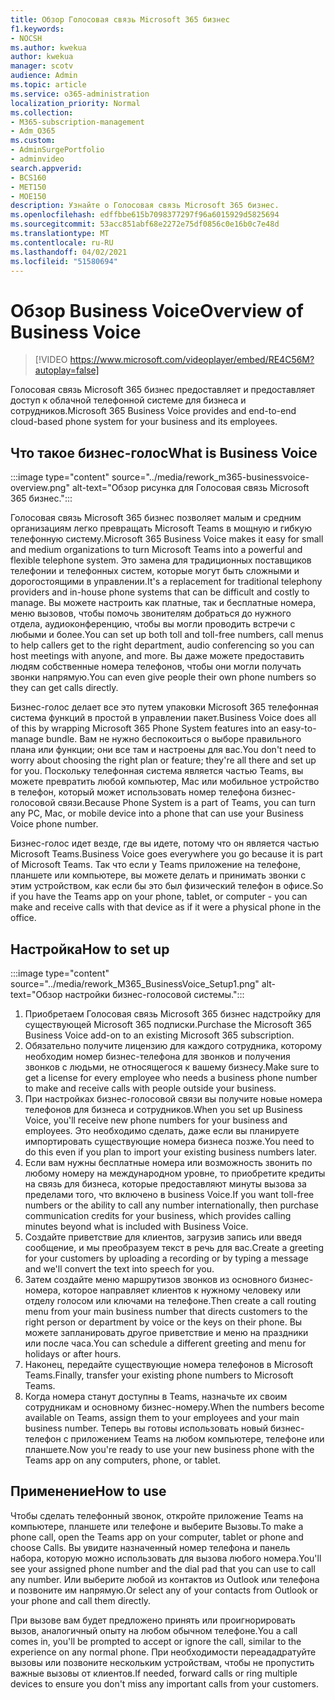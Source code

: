 ```yaml
---
title: Обзор Голосовая связь Microsoft 365 бизнес
f1.keywords:
- NOCSH
ms.author: kwekua
author: kwekua
manager: scotv
audience: Admin
ms.topic: article
ms.service: o365-administration
localization_priority: Normal
ms.collection:
- M365-subscription-management
- Adm_O365
ms.custom:
- AdminSurgePortfolio
- adminvideo
search.appverid:
- BCS160
- MET150
- MOE150
description: Узнайте о Голосовая связь Microsoft 365 бизнес.
ms.openlocfilehash: edffbbe615b7098377297f96a6015929d5825694
ms.sourcegitcommit: 53acc851abf68e2272e75df0856c0e16b0c7e48d
ms.translationtype: MT
ms.contentlocale: ru-RU
ms.lasthandoff: 04/02/2021
ms.locfileid: "51580694"
---
```

# <a name="overview-of-business-voice"></a><span data-ttu-id="66450-103">Обзор Business Voice</span><span class="sxs-lookup"><span data-stu-id="66450-103">Overview of Business Voice</span></span>

> [!VIDEO https://www.microsoft.com/videoplayer/embed/RE4C56M?autoplay=false]

<span data-ttu-id="66450-104">Голосовая связь Microsoft 365 бизнес предоставляет и предоставляет доступ к облачной телефонной системе для бизнеса и сотрудников.</span><span class="sxs-lookup"><span data-stu-id="66450-104">Microsoft 365 Business Voice provides and end-to-end cloud-based phone system for your business and its employees.</span></span>

## <a name="what-is-business-voice"></a><span data-ttu-id="66450-105">Что такое бизнес-голос</span><span class="sxs-lookup"><span data-stu-id="66450-105">What is Business Voice</span></span>

:::image type="content" source="../media/rework_m365-businessvoice-overview.png" alt-text="Обзор рисунка для Голосовая связь Microsoft 365 бизнес.":::

<span data-ttu-id="66450-107">Голосовая связь Microsoft 365 бизнес позволяет малым и средним организациям легко превращать Microsoft Teams в мощную и гибкую телефонную систему.</span><span class="sxs-lookup"><span data-stu-id="66450-107">Microsoft 365 Business Voice makes it easy for small and medium organizations to turn Microsoft Teams into a powerful and flexible telephone system.</span></span> <span data-ttu-id="66450-108">Это замена для традиционных поставщиков телефонии и телефонных систем, которые могут быть сложными и дорогостоящими в управлении.</span><span class="sxs-lookup"><span data-stu-id="66450-108">It's a replacement for traditional telephony providers and in-house phone systems that can be difficult and costly to manage.</span></span> <span data-ttu-id="66450-109">Вы можете настроить как платные, так и бесплатные номера, меню вызовов, чтобы помочь звонителям добраться до нужного отдела, аудиоконференцию, чтобы вы могли проводить встречи с любыми и более.</span><span class="sxs-lookup"><span data-stu-id="66450-109">You can set up both toll and toll-free numbers, call menus to help callers get to the right department, audio conferencing so you can host meetings with anyone, and more.</span></span> <span data-ttu-id="66450-110">Вы даже можете предоставить людям собственные номера телефонов, чтобы они могли получать звонки напрямую.</span><span class="sxs-lookup"><span data-stu-id="66450-110">You can even give people their own phone numbers so they can get calls directly.</span></span>

<span data-ttu-id="66450-111">Бизнес-голос делает все это путем упаковки Microsoft 365 телефонная система функций в простой в управлении пакет.</span><span class="sxs-lookup"><span data-stu-id="66450-111">Business Voice does all of this by wrapping Microsoft 365 Phone System features into an easy-to-manage bundle.</span></span> <span data-ttu-id="66450-112">Вам не нужно беспокоиться о выборе правильного плана или функции; они все там и настроены для вас.</span><span class="sxs-lookup"><span data-stu-id="66450-112">You don't need to worry about choosing the right plan or feature; they're all there and set up for you.</span></span> <span data-ttu-id="66450-113">Поскольку телефонная система является частью Teams, вы можете превратить любой компьютер, Mac или мобильное устройство в телефон, который может использовать номер телефона бизнес-голосовой связи.</span><span class="sxs-lookup"><span data-stu-id="66450-113">Because Phone System is a part of Teams, you can turn any PC, Mac, or mobile device into a phone that can use your Business Voice phone number.</span></span>

<span data-ttu-id="66450-114">Бизнес-голос идет везде, где вы идете, потому что он является частью Microsoft Teams.</span><span class="sxs-lookup"><span data-stu-id="66450-114">Business Voice goes everywhere you go because it is part of Microsoft Teams.</span></span> <span data-ttu-id="66450-115">Так что если у Teams приложение на телефоне, планшете или компьютере, вы можете делать и принимать звонки с этим устройством, как если бы это был физический телефон в офисе.</span><span class="sxs-lookup"><span data-stu-id="66450-115">So if you have the Teams app on your phone, tablet, or computer - you can make and receive calls with that device as if it were a physical phone in the office.</span></span>

## <a name="how-to-set-up"></a><span data-ttu-id="66450-116">Настройка</span><span class="sxs-lookup"><span data-stu-id="66450-116">How to set up</span></span>

:::image type="content" source="../media/rework_M365_BusinessVoice_Setup1.png" alt-text="Обзор настройки бизнес-голосовой системы.":::

1. <span data-ttu-id="66450-118">Приобретаем Голосовая связь Microsoft 365 бизнес надстройку для существующей Microsoft 365 подписки.</span><span class="sxs-lookup"><span data-stu-id="66450-118">Purchase the Microsoft 365 Business Voice add-on to an existing Microsoft 365 subscription.</span></span>
1. <span data-ttu-id="66450-119">Обязательно получите лицензию для каждого сотрудника, которому необходим номер бизнес-телефона для звонков и получения звонков с людьми, не относящегося к вашему бизнесу.</span><span class="sxs-lookup"><span data-stu-id="66450-119">Make sure to get a license for every employee who needs a business phone number to make and receive calls with people outside your business.</span></span>
1. <span data-ttu-id="66450-120">При настройках бизнес-голосовой связи вы получите новые номера телефонов для бизнеса и сотрудников.</span><span class="sxs-lookup"><span data-stu-id="66450-120">When you set up Business Voice, you'll receive new phone numbers for your business and employees.</span></span> <span data-ttu-id="66450-121">Это необходимо сделать, даже если вы планируете импортировать существующие номера бизнеса позже.</span><span class="sxs-lookup"><span data-stu-id="66450-121">You need to do this even if you plan to import your existing business numbers later.</span></span>
1. <span data-ttu-id="66450-122">Если вам нужны бесплатные номера или возможность звонить по любому номеру на международном уровне, то приобретите кредиты на связь для бизнеса, которые предоставляют минуты вызова за пределами того, что включено в business Voice.</span><span class="sxs-lookup"><span data-stu-id="66450-122">If you want toll-free numbers or the ability to call any number internationally, then purchase communication credits for your business, which provides calling minutes beyond what is included with Business Voice.</span></span>
1. <span data-ttu-id="66450-123">Создайте приветствие для клиентов, загрузив запись или введя сообщение, и мы преобразуем текст в речь для вас.</span><span class="sxs-lookup"><span data-stu-id="66450-123">Create a greeting for your customers by uploading a recording or by typing a message and we'll convert the text into speech for you.</span></span>
1. <span data-ttu-id="66450-124">Затем создайте меню маршрутизов звонков из основного бизнес-номера, которое направляет клиентов к нужному человеку или отделу голосом или ключами на телефоне.</span><span class="sxs-lookup"><span data-stu-id="66450-124">Then create a call routing menu from your main business number that directs customers to the right person or department by voice or the keys on their phone.</span></span> <span data-ttu-id="66450-125">Вы можете запланировать другое приветствие и меню на праздники или после часа.</span><span class="sxs-lookup"><span data-stu-id="66450-125">You can schedule a different greeting and menu for holidays or after hours.</span></span>
1. <span data-ttu-id="66450-126">Наконец, передайте существующие номера телефонов в Microsoft Teams.</span><span class="sxs-lookup"><span data-stu-id="66450-126">Finally, transfer your existing phone numbers to Microsoft Teams.</span></span>
1. <span data-ttu-id="66450-127">Когда номера станут доступны в Teams, назначьте их своим сотрудникам и основному бизнес-номеру.</span><span class="sxs-lookup"><span data-stu-id="66450-127">When the numbers become available on Teams, assign them to your employees and your main business number.</span></span> <span data-ttu-id="66450-128">Теперь вы готовы использовать новый бизнес-телефон с приложением Teams на любом компьютере, телефоне или планшете.</span><span class="sxs-lookup"><span data-stu-id="66450-128">Now you're ready to use your new business phone with the Teams app on any computers, phone, or tablet.</span></span>

## <a name="how-to-use"></a><span data-ttu-id="66450-129">Применение</span><span class="sxs-lookup"><span data-stu-id="66450-129">How to use</span></span>

<span data-ttu-id="66450-130">Чтобы сделать телефонный звонок, откройте приложение Teams на компьютере, планшете или телефоне и выберите Вызовы.</span><span class="sxs-lookup"><span data-stu-id="66450-130">To make a phone call, open the Teams app on your computer, tablet or phone and choose Calls.</span></span> <span data-ttu-id="66450-131">Вы увидите назначенный номер телефона и панель набора, которую можно использовать для вызова любого номера.</span><span class="sxs-lookup"><span data-stu-id="66450-131">You'll see your assigned phone number and the dial pad that you can use to call any number.</span></span> <span data-ttu-id="66450-132">Или выберите любой из контактов из Outlook или телефона и позвоните им напрямую.</span><span class="sxs-lookup"><span data-stu-id="66450-132">Or select any of your contacts from Outlook or your phone and call them directly.</span></span>

<span data-ttu-id="66450-133">При вызове вам будет предложено принять или проигнорировать вызов, аналогичный опыту на любом обычном телефоне.</span><span class="sxs-lookup"><span data-stu-id="66450-133">You a call comes in, you'll be prompted to accept or ignore the call, similar to the experience on any normal phone.</span></span> <span data-ttu-id="66450-134">При необходимости переададратуйте вызовы или позвоните нескольким устройствам, чтобы не пропустить важные вызовы от клиентов.</span><span class="sxs-lookup"><span data-stu-id="66450-134">If needed, forward calls or ring multiple devices to ensure you don't miss any important calls from your customers.</span></span>